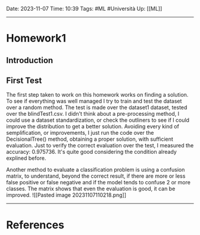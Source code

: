 Date: 2023-11-07
Time: 10:39
Tags: #ML #Università 
Up: [[ML]]

---
# Homework1
 
## Introduction

## First Test
The first step taken to work on this homework works on finding a solution. To see if everything was well managed I try to train and test the dataset over a random method. The test is made over the dataset1 dataset, tested over the blindTest1.csv. I didn't think about a pre-processing method, I could use a dataset standardization, or check the outliners to see if I could improve the distribution to get a better solution. Avoiding every kind of semplification, or improvements, I just run the code over the DecisionalTree() method, obtaining a proper solution, with sufficient evaluation. Just to verify the correct evaluation over the test, I measured the accuracy: 0.975736. It's quite good considering the condition already explined before. 

Another method to evaluate a classification problem is using a confusion matrix, to understand, beyond the correct result, if there are more or less false positive or false negative and if the model tends to confuse 2 or more classes. The matrix shows that even the evaluation is good, it can be improved.
![[Pasted image 20231107110218.png]]

---
# References
